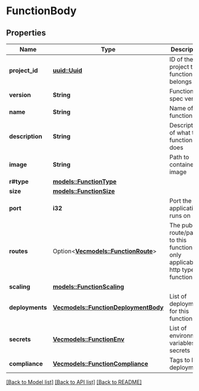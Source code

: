 # FunctionBody

## Properties

Name | Type | Description | Notes
------------ | ------------- | ------------- | -------------
**project_id** | [**uuid::Uuid**](uuid::Uuid.md) | ID of the project this function belongs to | 
**version** | **String** | Function spec version | 
**name** | **String** | Name of the function | 
**description** | **String** | Description of what the function does | 
**image** | **String** | Path to container image | 
**r#type** | [**models::FunctionType**](FunctionType.md) |  | 
**size** | [**models::FunctionSize**](FunctionSize.md) |  | 
**port** | **i32** | Port the application runs on | 
**routes** | Option<[**Vec<models::FunctionRoute>**](FunctionRoute.md)> | The public route/path to this function, only applicable to http type functions | [optional]
**scaling** | [**models::FunctionScaling**](FunctionScaling.md) |  | 
**deployments** | [**Vec<models::FunctionDeploymentBody>**](FunctionDeploymentBody.md) | List of deployments for this function | 
**secrets** | [**Vec<models::FunctionEnv>**](FunctionEnv.md) | List of environment variables for secrets | 
**compliance** | [**Vec<models::FunctionCompliance>**](FunctionCompliance.md) | Tags to limit deployment | 

[[Back to Model list]](../README.md#documentation-for-models) [[Back to API list]](../README.md#documentation-for-api-endpoints) [[Back to README]](../README.md)


